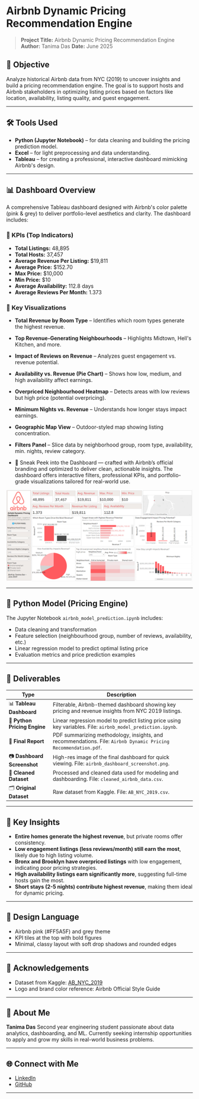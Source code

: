 # Airbnb Dynamic Pricing Recommendation Engine

> **Project Title:** Airbnb Dynamic Pricing Recommendation Engine
> **Author:** Tanima Das
> **Date:** June 2025

## 🚀 Objective

Analyze historical Airbnb data from NYC (2019) to uncover insights and build a pricing recommendation engine. The goal is to support hosts and Airbnb stakeholders in optimizing listing prices based on factors like location, availability, listing quality, and guest engagement.

---

## 🛠️ Tools Used

* **Python (Jupyter Notebook)** – for data cleaning and building the pricing prediction model.
* **Excel** – for light preprocessing and data understanding.
* **Tableau** – for creating a professional, interactive dashboard mimicking Airbnb's design.

---

## 📊 Dashboard Overview

A comprehensive Tableau dashboard designed with Airbnb's color palette (pink & grey) to deliver portfolio-level aesthetics and clarity. The dashboard includes:

### 🔑 KPIs (Top Indicators)

* **Total Listings:** 48,895
* **Total Hosts:** 37,457
* **Average Revenue Per Listing:** \$19,811
* **Average Price:** \$152.70
* **Max Price:** \$10,000
* **Min Price:** \$10
* **Average Availability:** 112.8 days
* **Average Reviews Per Month:** 1.373

### 📌 Key Visualizations

* **Total Revenue by Room Type** – Identifies which room types generate the highest revenue.
* **Top Revenue-Generating Neighbourhoods** – Highlights Midtown, Hell's Kitchen, and more.
* **Impact of Reviews on Revenue** – Analyzes guest engagement vs. revenue potential.
* **Availability vs. Revenue (Pie Chart)** – Shows how low, medium, and high availability affect earnings.
* **Overpriced Neighbourhood Heatmap** – Detects areas with low reviews but high price (potential overpricing).
* **Minimum Nights vs. Revenue** – Understands how longer stays impact earnings.
* **Geographic Map View** – Outdoor-styled map showing listing concentration.
* **Filters Panel** – Slice data by neighborhood group, room type, availability, min. nights, review category.

* 📸 Sneak Peek into the Dashboard — crafted with Airbnb’s official branding and optimized to deliver clean, actionable insights. The dashboard offers interactive filters, professional KPIs, and portfolio-grade visualizations tailored for real-world use.

![airbnb_dashboard_screenshot.png](https://github.com/Tanima7/airbnb-dynamic-pricing-engine/blob/main/airbnb_dashboard_screenshot.png)

---

## 🧠 Python Model (Pricing Engine)

The Jupyter Notebook `airbnb_model_prediction.ipynb` includes:

* Data cleaning and transformation
* Feature selection (neighbourhood group, number of reviews, availability, etc.)
* Linear regression model to predict optimal listing price
* Evaluation metrics and price prediction examples

---

## 🚚 Deliverables

| Type                         | Description                                                                                                    |
| ---------------------------- | -------------------------------------------------------------------------------------------------------------- |
| 📊 **Tableau Dashboard**     | Filterable, Airbnb-themed dashboard showing key pricing and revenue insights from NYC 2019 listings.           |
| 🧠 **Python Pricing Engine** | Linear regression model to predict listing price using key variables. File: `airbnb_model_prediction.ipynb`.   |
| 📄 **Final Report**          | PDF summarizing methodology, insights, and recommendations. File: `Airbnb Dynamic Pricing Recommendation.pdf`. |
| 📷 **Dashboard Screenshot**  | High-res image of the final dashboard for quick viewing. File: `airbnb_dashboard_screenshot.png`.              |
| 🧹 **Cleaned Dataset**       | Processed and cleaned data used for modeling and dashboarding. File: `cleaned_airbnb_data.csv`.                |
| 🗂 **Original Dataset**      | Raw dataset from Kaggle. File: `AB_NYC_2019.csv`.                                                              |

---

## 🎯 Key Insights

* **Entire homes generate the highest revenue**, but private rooms offer consistency.
* **Low engagement listings (less reviews/month) still earn the most**, likely due to high listing volume.
* **Bronx and Brooklyn have overpriced listings** with low engagement, indicating poor pricing strategies.
* **High availability listings earn significantly more**, suggesting full-time hosts gain the most.
* **Short stays (2-5 nights) contribute highest revenue**, making them ideal for dynamic pricing.

---

## 📌 Design Language

* Airbnb pink (#FF5A5F) and grey theme
* KPI tiles at the top with bold figures
* Minimal, classy layout with soft drop shadows and rounded edges

---

## 🔗 Acknowledgements

* Dataset from Kaggle: [AB\_NYC\_2019](https://www.kaggle.com/datasets/dgomonov/new-york-city-airbnb-open-data)
* Logo and brand color reference: Airbnb Official Style Guide

---

## 💼 About Me

**Tanima Das**
Second year engineering student passionate about data analytics, dashboarding, and ML. Currently seeking internship opportunities to apply and grow my skills in real-world business problems.


---

## 🌐 Connect with Me

* [LinkedIn](https://www.linkedin.com/in/tanima-das-3b4289282/) 
* [GitHub](https://github.com/Tanima7/airbnb-dynamic-pricing-engine)

---

